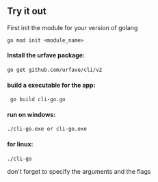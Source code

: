 ## Try it out

First init the module for your version of golang
```
go mod init <module_name>
```

#### Install the urfave package: 

```
go get github.com/urfave/cli/v2
```

#### build a executable for the app:

```
 go build cli-go.go
```

#### run on windows:
```
./cli-go.exe or cli-go.exe
```

#### for linux:
```
./cli-go
```

don't forget to specify the arguments and the flags




